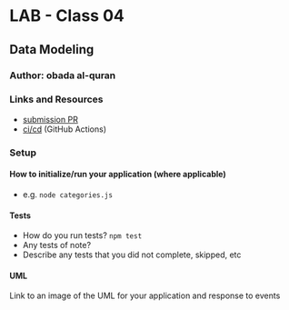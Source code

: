

# LAB - Class 04

## Data Modeling

### Author: obada al-quran

### Links and Resources

- [submission PR](https://github.com/obadeh/401-lab-04/pull/1)
- [ci/cd](https://github.com/obadeh/401-lab-04/actions) (GitHub Actions)


### Setup



#### How to initialize/run your application (where applicable)

- e.g. `node categories.js`

#### Tests

- How do you run tests? `npm test`
- Any tests of note? 
- Describe any tests that you did not complete, skipped, etc

#### UML

Link to an image of the UML for your application and response to events